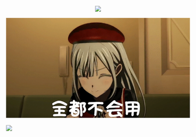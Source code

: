 
<p align="center">
  <a href="https://skillicons.dev">
    <img src="https://skillicons.dev/icons?i=anaconda,apple,c,powershell,cloudflare,cpp,git,github,ps,pr,py,vim,vscode,md,linux,matlab" />
  </a>
</p>


<p align="center">
    <img src="全部不会_3.gif" />
</p>



<img align="center" width="400" src="https://github-readme-stats.vercel.app/api?username=AcidBarium&theme=transparent&include_all_commits=true&show_icons=true&hide_border=true" />

<!--
**AcidBarium/AcidBarium** is a ✨ _special_ ✨ repository because its `README.md` (this file) appears on your GitHub profile.

Here are some ideas to get you started:

- 🔭 I’m currently working on ...
- 🌱 I’m currently learning ...
- 👯 I’m looking to collaborate on ...
- 🤔 I’m looking for help with ...
- 💬 Ask me about ...
- 📫 How to reach me: ...
- 😄 Pronouns: ...
- ⚡ Fun fact: ...
-->
